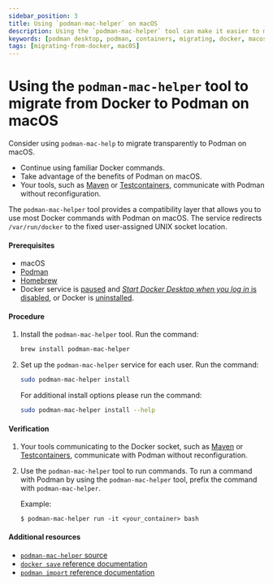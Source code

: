 ```yaml
---
sidebar_position: 3
title: Using `podman-mac-helper` on macOS
description: Using the `podman-mac-helper` tool can make it easier to migrate from Docker to Podman on macOS, as it allows you to continue using familiar Docker commands while taking advantage of the benefits of Podman.
keywords: [podman desktop, podman, containers, migrating, docker, macos]
tags: [migrating-from-docker, mac0S]
---
```


# Using the `podman-mac-helper` tool to migrate from Docker to Podman on macOS

Consider using `podman-mac-help` to migrate transparently to Podman on macOS.

* Continue using familiar Docker commands.
* Take advantage of the benefits of Podman on macOS.
* Your tools, such as [Maven](https://maven.apache.org/) or [Testcontainers](https://www.testcontainers.org/), communicate with Podman without reconfiguration.

The `podman-mac-helper` tool provides a compatibility layer that allows you to use most Docker commands with Podman on macOS.
The service redirects `/var/run/docker` to the fixed user-assigned UNIX socket location.

#### Prerequisites

* macOS
* [Podman](../Installation/macos-install)
* [Homebrew](https://brew.sh/)
* Docker service is [paused](https://docs.docker.com/desktop/use-desktop/pause/) and [*Start Docker Desktop when you log in* is disabled](https://docs.docker.com/desktop/settings/mac/), or Docker is [uninstalled](https://docs.docker.com/desktop/uninstall/).

#### Procedure

1. Install the `podman-mac-helper` tool.
   Run the command:

    ```sh
    brew install podman-mac-helper
    ```

2. Set up the `podman-mac-helper` service for each user.
   Run the command:

    ```sh
    sudo podman-mac-helper install
    ```

    For additional install options please run the command:

    ```sh
    sudo podman-mac-helper install --help
    ```


#### Verification

1. Your tools communicating to the Docker socket, such as [Maven](https://maven.apache.org/) or [Testcontainers](https://www.testcontainers.org/), communicate with Podman without reconfiguration.

2. Use the `podman-mac-helper` tool to run commands.
   To run a command with Podman by using the `podman-mac-helper` tool, prefix the command with `podman-mac-helper`.

   Example:

    ```
    $ podman-mac-helper run -it <your_container> bash
    ```

#### Additional resources

* [`podman-mac-helper` source](https://github.com/containers/podman/tree/main/cmd/podman-mac-helper)
* [`docker save` reference documentation](https://docs.docker.com/engine/reference/commandline/save/)
* [`podman import` reference documentation](https://docs.podman.io/en/latest/markdown/podman-import.1.html)


